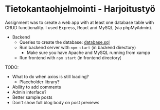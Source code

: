 # Tietokantaohjelmointi - Harjoitustyö

Assignment was to create a web app with at least one database table with CRUD functionality. I used Express, React and MySQL (via phpMyAdmin).

- Backend
  - Queries to create the database: [database.sql](backend/database.sql)
  - Run backend server with `npm start` (in backend directory)
    - Make sure you have Apache and MySQL running from xampp
  - Run frontend with `npm start` (in frontend directory)

TODO:

- What to do when axios is still loading?
  - Placeholder library?
- Ability to add comments
- Admin interface?
- Better sample posts
- Don't show full blog body on post previews
